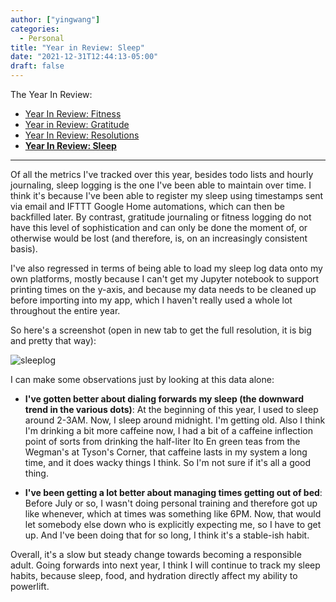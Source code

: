 ```yaml
---
author: ["yingwang"]
categories:
  - Personal
title: "Year in Review: Sleep"
date: "2021-12-31T12:44:13-05:00"
draft: false
---
```


The Year In Review:

- [Year In Review: Fitness](/posts/2021/12/31/year_in_review_fitness)
- [Year in Review: Gratitude](/posts/2021/12/31/year_in_review_gratitude)
- [Year In Review: Resolutions](/posts/2021/12/31/year_in_review_resolutions)
- [**Year In Review:
  Sleep**](/posts/2021/12/31/year_in_review_sleep)

__________

Of all the metrics I've tracked over this year, besides todo lists and
hourly journaling, sleep logging is the one I've been able to maintain over
time. I think it's because I've been able to register my sleep using timestamps
sent via email and IFTTT Google Home automations, which can then be backfilled
later. By contrast, gratitude journaling or fitness logging do not have this
level of sophistication and can only be done the moment of, or otherwise would
be lost (and therefore, is, on an increasingly consistent basis).

I've also regressed in terms of being able to load my sleep log data onto my own
platforms, mostly because I can't get my Jupyter notebook to support printing
times on the y-axis, and because my data needs to be cleaned up before importing
into my app, which I haven't really used a whole lot throughout the entire year.

So here's a screenshot (open in new tab to get the full resolution, it is big
and pretty that way):

![sleeplog](/img/posts/2021/12/31/sleep_log.png)

I can make some observations just by looking at this data alone:

- **I've gotten better about dialing forwards my sleep (the downward trend in
  the various dots)**: At the beginning of this year, I used to sleep around
  2-3AM. Now, I sleep around midnight. I'm getting old. Also I think I'm
  drinking a bit more caffeine now, I had a bit of a caffeine inflection point
  of sorts from drinking the half-liter Ito En green teas from the Wegman's at
  Tyson's Corner, that caffeine lasts in my system a long time, and it does
  wacky things I think. So I'm not sure if it's all a good thing.

- **I've been getting a lot better about managing times getting out of bed**:
  Before July or so, I wasn't doing personal training and therefore got up like
  whenever, which at times was something like 6PM. Now, that would let somebody
  else down who is explicitly expecting me, so I have to get up. And I've been
  doing that for so long, I think it's a stable-ish habit.

Overall, it's a slow but steady change towards becoming a responsible adult.
Going forwards into next year, I think I will continue to track my sleep habits,
because sleep, food, and hydration directly affect my ability to powerlift.
